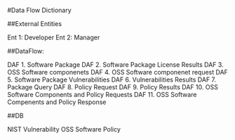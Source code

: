 #Data Flow Dictionary

##External Entities 

Ent 1: Developer 
Ent 2: Manager

##DataFlow:

DAF 1. Software Package
DAF 2. Software Package License Results 
DAF 3. OSS Software componenets
DAF 4. OSS Software componenet request
DAF 5. Software Package Vulnerabilities 
DAF 6. Vulnerabilities Results
DAF 7. Package Query
DAF 8. Policy Request 
DAF 9. Policy Results
DAF 10. OSS Software Components and Policy Requests
DAF 11. OSS Software Compenents and Policy Response

##DB

NIST Vulnerability
OSS Software 
Policy
